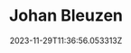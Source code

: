 ---
title: "Johan Bleuzen"
category: "IndieWeb & Personal Blogs"
site_url: https://www.johanbleuzen.fr
feed_url: https://www.johanbleuzen.fr/feed.xml
date: 2023-11-29T11:36:56.053313Z
domain: www.johanbleuzen.fr

---